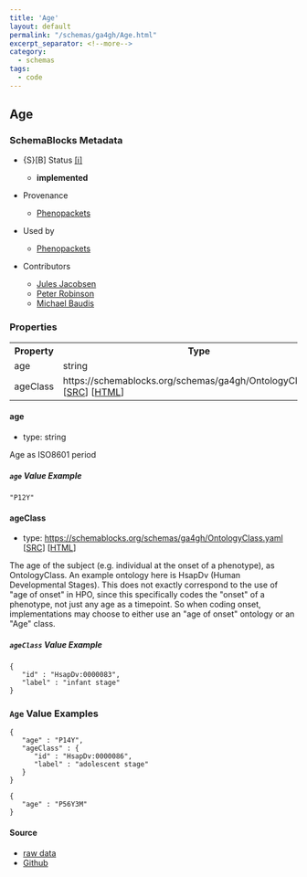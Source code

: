 ```yaml
---
title: 'Age'
layout: default
permalink: "/schemas/ga4gh/Age.html"
excerpt_separator: <!--more-->
category:
  - schemas
tags:
  - code
---
```



## Age

### SchemaBlocks Metadata

* {S}[B] Status  [[i]](https://schemablocks.org/about/sb-status-levels.html)
    - __implemented__


* Provenance  

    - [Phenopackets](https://github.com/phenopackets/phenopacket-schema/blob/master/docs/age.rst)  

* Used by  

    - [Phenopackets](https://github.com/phenopackets/phenopacket-schema/blob/master/docs/age.rst)  

* Contributors  

    - [Jules Jacobsen](https://orcid.org/0000-0002-3265-15918)  
    - [Peter Robinson](https://orcid.org/0000-0002-0736-91998)  
    - [Michael Baudis](https://orcid.org/0000-0002-9903-4248)  
<!--more-->

### Properties

<table>
  <tr>
    <th>Property</th>
    <th>Type</th>
  </tr>
  <tr>
    <td>age</td>
    <td>string</td>
  </tr>
  <tr>
    <td>ageClass</td>
    <td>https://schemablocks.org/schemas/ga4gh/OntologyClass.yaml [<a href="https://schemablocks.org/schemas/ga4gh/OntologyClass.yaml" target="_BLANK">SRC</a>] [<a href="https://schemablocks.org/schemas/ga4gh/OntologyClass.html" target="_BLANK">HTML</a>]</td>
  </tr>

</table>

    
#### age

* type: string

Age as ISO8601 period

##### `age` Value Example  

```
"P12Y"
```
    
#### ageClass

* type: https://schemablocks.org/schemas/ga4gh/OntologyClass.yaml [<a href="https://schemablocks.org/schemas/ga4gh/OntologyClass.yaml" target="_BLANK">SRC</a>] [<a href="https://schemablocks.org/schemas/ga4gh/OntologyClass.html" target="_BLANK">HTML</a>]

The age of the subject (e.g. individual at the onset of a phenotype),
as OntologyClass. An example ontology here is HsapDv (Human
Developmental Stages).
This does not exactly correspond to the use of "age of onset" in HPO,
since this specifically codes the "onset" of a phenotype, not just any
age as a timepoint. So when coding onset, implementations may choose
to either use an "age of onset" ontology or an "Age" class.


##### `ageClass` Value Example  

```
{
   "id" : "HsapDv:0000083",
   "label" : "infant stage"
}
```

### `Age` Value Examples  

```
{
   "age" : "P14Y",
   "ageClass" : {
      "id" : "HsapDv:0000086",
      "label" : "adolescent stage"
   }
}
```
```
{
   "age" : "P56Y3M"
}
```
    
#### Source

* [raw data](./Age.yaml)
* [Github](https://github.com/ga4gh-schemablocks/blocks/blob/master/src/yaml/Age.yaml)


